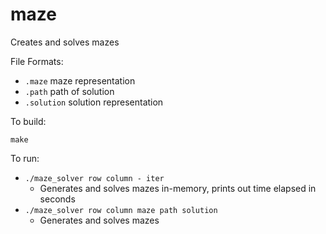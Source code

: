 # maze

Creates and solves mazes

File Formats:
* `.maze` maze representation
* `.path` path of solution
* `.solution` solution representation

To build:

`make`

To run:

* `./maze_solver row column - iter`
  * Generates and solves mazes in-memory, prints out time elapsed in seconds
* `./maze_solver row column maze path solution`
  * Generates and solves mazes

